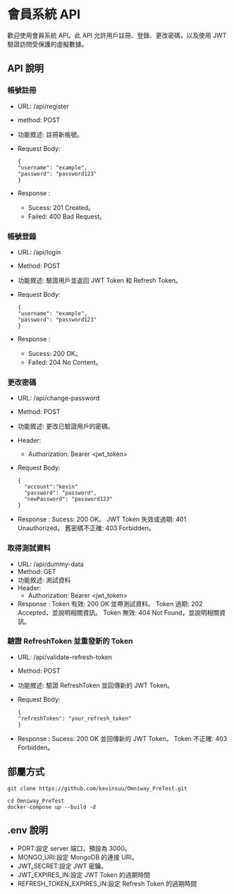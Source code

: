 # 會員系統 API

歡迎使用會員系統 API。此 API 允許用戶註冊、登錄、更改密碼，以及使用 JWT 驗證訪問受保護的虛擬數據。

## API 說明

### 帳號註冊

- URL: /api/register
- method: POST
- 功能敘述: 註冊新帳號。
- Request Body:

  ```
  {
  "username": "example",
  "password": "password123"
  }
  ```

- Response :
  - Sucess: 201 Created。
  - Failed: 400 Bad Request。

### 帳號登錄

- URL: /api/login
- Method: POST
- 功能敘述: 驗證用戶並返回 JWT Token 和 Refresh Token。
- Request Body:

  ```
  {
  "username": "example",
  "password": "password123"
  }
  ```

- Response :
  - Sucess: 200 OK。
  - Failed: 204 No Content。

### 更改密碼

- URL: /api/change-password
- Method: POST
- 功能敘述: 更改已驗證用戶的密碼。
- Header:
  - Authorization: Bearer <jwt_token>
- Request Body:

  ```
  {
    "account":"kevin"
    "password": "password",
    "newPassword": "password123"
  }

  ```

- Response :
  Sucess: 200 OK。
  JWT Token 失效或過期: 401 Unauthorized。
  舊密碼不正確: 403 Forbidden。

### 取得測試資料

- URL: /api/dummy-data
- Method: GET
- 功能敘述: 測試資料
- Header:
  - Authorization: Bearer <jwt_token>
- Response :
  Token 有效: 200 OK 並帶測試資料。
  Token 過期: 202 Accepted，並說明相關資訊。
  Token 無效: 404 Not Found，並說明相關資訊。

### 驗證 RefreshToken 並重發新的 Token

- URL: /api/validate-refresh-token
- Method: POST
- 功能敘述: 驗證 RefreshToken 並回傳新的 JWT Token。
- Request Body:

  ```
  {
  "refreshToken": "your_refresh_token"
  }
  ```

- Response :
  Sucess: 200 OK 並回傳新的 JWT Token。
  Token 不正確: 403 Forbidden。

## 部屬方式

```
git clone https://github.com/kevinsuu/Omniway_PreTest.git
```

```
cd Omniway_PreTest
docker-compose up --build -d
```

## .env 說明

- PORT:設定 server 端口，預設為 3000。
- MONGO_URI:設定 MongoDB 的連接 URI。
- JWT_SECRET:設定 JWT 密鑰。
- JWT_EXPIRES_IN:設定 JWT Token 的過期時間
- REFRESH_TOKEN_EXPIRES_IN:設定 Refresh Token 的過期時間
